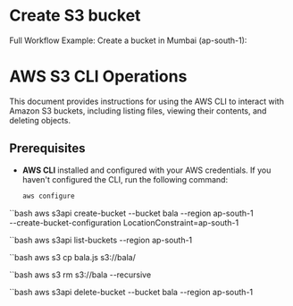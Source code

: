 # Create S3 bucket
Full Workflow Example:
Create a bucket in Mumbai (ap-south-1):

# AWS S3 CLI Operations

This document provides instructions for using the AWS CLI to interact with Amazon S3 buckets, including listing files, viewing their contents, and deleting objects.

## Prerequisites

- **AWS CLI** installed and configured with your AWS credentials. If you haven't configured the CLI, run the following command:
  
  ```bash
  aws configure


``bash
aws s3api create-bucket --bucket bala --region ap-south-1 \
  --create-bucket-configuration LocationConstraint=ap-south-1

``bash
aws s3api list-buckets --region ap-south-1

``bash
aws s3 cp bala.js s3://bala/

``bash
aws s3 rm s3://bala --recursive

``bash
aws s3api delete-bucket --bucket bala --region ap-south-1


